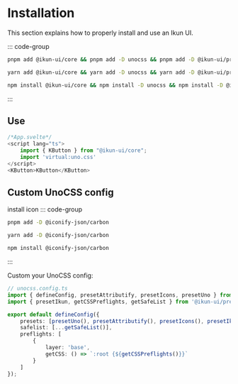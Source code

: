 # Installation

This section explains how to properly install and use an Ikun UI.

::: code-group

```bash [pnpm]
pnpm add @ikun-ui/core && pnpm add -D unocss && pnpm add -D @ikun-ui/preset
```

```bash [yarn]
yarn add @ikun-ui/core && yarn add -D unocss && yarn add -D @ikun-ui/preset
```

```bash [npm]
npm install @ikun-ui/core && npm install -D unocss && npm install -D @ikun-ui/preset
```

:::

## Use

```typescript jsx
/*App.svelte*/
<script lang="ts">
    import { KButton } from "@ikun-ui/core";
    import 'virtual:uno.css'
</script>
<KButton>KButton</KButton>

```

## Custom UnoCSS config

install icon
::: code-group

```bash [pnpm]
pnpm add -D @iconify-json/carbon
```

```bash [yarn]
yarn add -D @iconify-json/carbon
```

```bash [npm]
npm install @iconify-json/carbon
```

:::

Custom your UnoCSS config:

```ts
// unocss.config.ts
import { defineConfig, presetAttributify, presetIcons, presetUno } from 'unocss';
import { presetIkun, getCSSPreflights, getSafeList } from '@ikun-ui/preset';

export default defineConfig({
	presets: [presetUno(), presetAttributify(), presetIcons(), presetIkun()],
	safelist: [...getSafeList()],
	preflights: [
		{
			layer: 'base',
			getCSS: () => `:root {${getCSSPreflights()}}`
		}
	]
});
```
